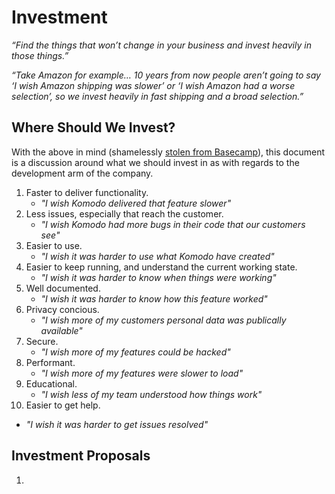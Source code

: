 # Investment

_“Find the things that won’t change in your business and invest heavily in those things.”_

_“Take Amazon for example… 10 years from now people aren’t going to say ‘I wish Amazon shipping was slower’ or ‘I wish Amazon had a worse selection’, so we invest heavily in fast shipping and a broad selection.”_

## Where Should We Invest?

With the above in mind (shamelessly [stolen from Basecamp](https://basecamp.com/about)), this document is a discussion around what we should invest in as with regards to the development arm of the company.

1. Faster to deliver functionality.
   - _"I wish Komodo delivered that feature slower"_
2. Less issues, especially that reach the customer.
   - _"I wish Komodo had more bugs in their code that our customers see"_
3. Easier to use.
   - _"I wish it was harder to use what Komodo have created"_
4. Easier to keep running, and understand the current working state.
   - _"I wish it was harder to know when things were working"_
5. Well documented.
   - _"I wish it was harder to know how this feature worked"_
6. Privacy concious.
   - _"I wish more of my customers personal data was publically available"_
7. Secure.
   - _"I wish more of my features could be hacked"_
8. Performant.
   - _"I wish more of my features were slower to load"_
9. Educational.
   - _"I wish less of my team understood how things work"_
10. Easier to get help.
   - _"I wish it was harder to get issues resolved"_

## Investment Proposals

1.